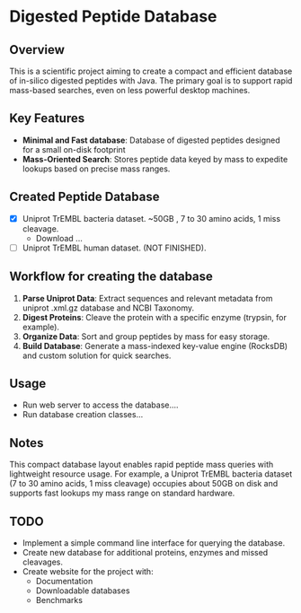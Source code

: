 # Digested Peptide Database

## Overview
This is a scientific project aiming to create a compact and efficient database of in\-silico digested peptides
with Java.
The primary goal is to support rapid mass\-based searches, even on less powerful desktop machines.

## Key Features
- **Minimal and Fast database**: Database of digested peptides designed for a small on\-disk footprint   
- **Mass\-Oriented Search**: Stores peptide data keyed by mass to expedite lookups based on precise mass ranges.  

## Created Peptide Database
- [x] Uniprot TrEMBL bacteria dataset. ~50GB , 7 to 30 amino acids, 1 miss cleavage.
  -  Download ...
- [ ] Uniprot TrEMBL human dataset. (NOT FINISHED).

## Workflow for creating the database
1. **Parse Uniprot Data**: Extract sequences and relevant metadata from uniprot .xml.gz database and NCBI Taxonomy.  
2. **Digest Proteins**: Cleave the protein with a specific enzyme (trypsin, for example).
3. **Organize Data**: Sort and group peptides by mass for easy storage.  
4. **Build Database**: Generate a mass\-indexed key\-value engine (RocksDB) and custom solution for quick searches.  

## Usage
- Run web server to access the database....
- Run database creation classes...

## Notes
This compact database layout enables rapid peptide mass queries with lightweight resource usage. 
For example, a Uniprot TrEMBL bacteria dataset \(7 to 30 amino acids, 1 miss cleavage\) occupies about 50GB on disk and supports fast lookups my mass range on standard hardware.


## TODO
- Implement a simple command line interface for querying the database.
- Create new database for additional proteins, enzymes and missed cleavages.
- Create website for the project with: 
  - Documentation
  - Downloadable databases
  - Benchmarks
